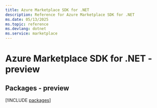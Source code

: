 ```yaml
---
title: Azure Marketplace SDK for .NET
description: Reference for Azure Marketplace SDK for .NET
ms.date: 05/13/2025
ms.topic: reference
ms.devlang: dotnet
ms.service: marketplace
---
```

# Azure Marketplace SDK for .NET - preview
## Packages - preview
[!INCLUDE [packages](marketplace-index.md)]